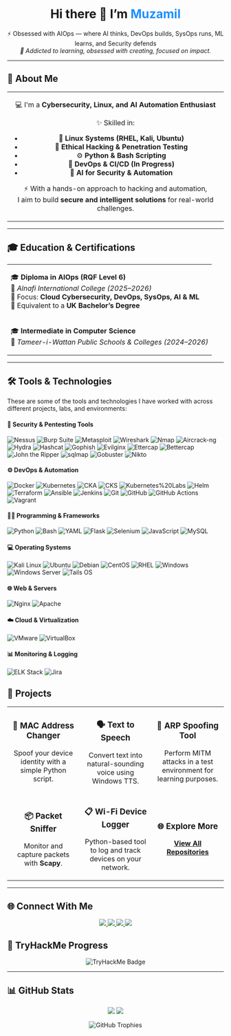 <h1 align="center">Hi there 👋 I’m <span style="color:#1E90FF;">Muzamil</span></h1>

<p align="center">
  ⚡ Obsessed with AIOps — where AI thinks, DevOps builds, SysOps runs, ML learns, and Security defends<br>
  <i>🧠 Addicted to learning, obsessed with creating, focused on impact.</i>
</p>

---

## 🧠 About Me
<div align="center">
  
<table>
<tr>
<td align="center" width="100%">
  
💻 I'm a **Cybersecurity, Linux, and AI Automation Enthusiast**  

✨ Skilled in:  
- 🐧 **Linux Systems (RHEL, Kali, Ubuntu)**  
- 🔐 **Ethical Hacking & Penetration Testing**  
- ⚙️ **Python & Bash Scripting**  
- 🔄 **DevOps & CI/CD (In Progress)**  
- 🤖 **AI for Security & Automation**  

⚡ With a hands-on approach to hacking and automation,  
I aim to build **secure and intelligent solutions** for real-world challenges.  

</td>
</tr>
</table>

</div>

---

## 🎓 Education & Certifications
<div align="center">

<table>
<tr>
<td width="100%">

🎓 **Diploma in AIOps (RQF Level 6)**  
📍 *Alnafi International College (2025–2026)*  
🧠 Focus: **Cloud Cybersecurity, DevOps, SysOps, AI & ML**  
📘 Equivalent to a **UK Bachelor’s Degree**  

</td>
</tr>

<tr>
<td width="100%">

🎓 **Intermediate in Computer Science**  
📍 *Tameer-i-Wattan Public Schools & Colleges (2024–2026)*  

</td>
</tr>
</table>

</div>

---

## 🛠️ Tools & Technologies

These are some of the tools and technologies I have worked with across different projects, labs, and environments:

#### 🔐 Security & Pentesting Tools  
![Nessus](https://img.shields.io/badge/Nessus-009CDE?style=for-the-badge&logo=tenable&logoColor=white)
![Burp Suite](https://img.shields.io/badge/Burp%20Suite-FF6F00?style=for-the-badge&logo=burpsuite&logoColor=white)
![Metasploit](https://img.shields.io/badge/Metasploit-1E90FF?style=for-the-badge&logo=metasploit&logoColor=white)
![Wireshark](https://img.shields.io/badge/Wireshark-1679A7?style=for-the-badge&logo=wireshark&logoColor=white)
![Nmap](https://img.shields.io/badge/Nmap-00457C?style=for-the-badge&logo=nmap&logoColor=white)
![Aircrack-ng](https://img.shields.io/badge/Aircrack--ng-000000?style=for-the-badge&logo=aircrack-ng&logoColor=white)
![Hydra](https://img.shields.io/badge/Hydra-FF0000?style=for-the-badge&logo=hackaday&logoColor=white)
![Hashcat](https://img.shields.io/badge/Hashcat-9B59B6?style=for-the-badge&logo=hashnode&logoColor=white)
![Gophish](https://img.shields.io/badge/Gophish-330F63?style=for-the-badge&logo=ghost&logoColor=white)
![Evilginx](https://img.shields.io/badge/Evilginx-800000?style=for-the-badge&logo=letsencrypt&logoColor=white)
![Ettercap](https://img.shields.io/badge/Ettercap-39477F?style=for-the-badge&logo=etherpad&logoColor=white)
![Bettercap](https://img.shields.io/badge/Bettercap-FF0000?style=for-the-badge&logo=superuser&logoColor=white)
![John the Ripper](https://img.shields.io/badge/John%20the%20Ripper-000000?style=for-the-badge&logo=gnu&logoColor=white)
![sqlmap](https://img.shields.io/badge/sqlmap-F29111?style=for-the-badge&logo=sqlite&logoColor=white)
![Gobuster](https://img.shields.io/badge/Gobuster-2C2C32?style=for-the-badge&logo=gnubash&logoColor=white)
![Nikto](https://img.shields.io/badge/Nikto-FF0000?style=for-the-badge&logo=securityscorecard&logoColor=white)

#### ⚙️ DevOps & Automation  
![Docker](https://img.shields.io/badge/Docker-2496ED?style=for-the-badge&logo=docker&logoColor=white)
![Kubernetes](https://img.shields.io/badge/Kubernetes-326CE5?style=for-the-badge&logo=kubernetes&logoColor=white)
![CKA](https://img.shields.io/badge/CKA%20(Certified%20Kubernetes%20Administrator)-326CE5?style=for-the-badge&logo=kubernetes&logoColor=white)
![CKS](https://img.shields.io/badge/CKS%20(Certified%20Kubernetes%20Security%20Specialist)-326CE5?style=for-the-badge&logo=kubernetes&logoColor=white)
![Kubernetes%20Labs](https://img.shields.io/badge/Kubernetes%20Labs-326CE5?style=for-the-badge&logo=kubernetes&logoColor=white)
![Helm](https://img.shields.io/badge/Helm-0F1689?style=for-the-badge&logo=helm&logoColor=white)
![Terraform](https://img.shields.io/badge/Terraform-7B42BC?style=for-the-badge&logo=terraform&logoColor=white)
![Ansible](https://img.shields.io/badge/Ansible-EE0000?style=for-the-badge&logo=ansible&logoColor=white)
![Jenkins](https://img.shields.io/badge/Jenkins-D24939?style=for-the-badge&logo=jenkins&logoColor=white)
![Git](https://img.shields.io/badge/Git-F05032?style=for-the-badge&logo=git&logoColor=white)
![GitHub](https://img.shields.io/badge/GitHub-181717?style=for-the-badge&logo=github&logoColor=white)
![GitHub Actions](https://img.shields.io/badge/GitHub%20Actions-2088FF?style=for-the-badge&logo=github-actions&logoColor=white)
![Vagrant](https://img.shields.io/badge/Vagrant-1868F2?style=for-the-badge&logo=vagrant&logoColor=white)

#### 👨‍💻 Programming & Frameworks  
![Python](https://img.shields.io/badge/Python-3776AB?style=for-the-badge&logo=python&logoColor=white)
![Bash](https://img.shields.io/badge/Bash-4EAA25?style=for-the-badge&logo=gnubash&logoColor=white)
![YAML](https://img.shields.io/badge/YAML-CB171E?style=for-the-badge&logo=yaml&logoColor=white)
![Flask](https://img.shields.io/badge/Flask-000000?style=for-the-badge&logo=flask&logoColor=white)
![Selenium](https://img.shields.io/badge/Selenium-43B02A?style=for-the-badge&logo=selenium&logoColor=white)
![JavaScript](https://img.shields.io/badge/JavaScript-F7DF1E?style=for-the-badge&logo=javascript&logoColor=black)
![MySQL](https://img.shields.io/badge/MySQL-4479A1?style=for-the-badge&logo=mysql&logoColor=white)

#### 💻 Operating Systems  
![Kali Linux](https://img.shields.io/badge/Kali%20Linux-557C94?style=for-the-badge&logo=kalilinux&logoColor=white)
![Ubuntu](https://img.shields.io/badge/Ubuntu-E95420?style=for-the-badge&logo=ubuntu&logoColor=white)
![Debian](https://img.shields.io/badge/Debian-A81D33?style=for-the-badge&logo=debian&logoColor=white)
![CentOS](https://img.shields.io/badge/CentOS-262577?style=for-the-badge&logo=centos&logoColor=white)
![RHEL](https://img.shields.io/badge/RHEL-EE0000?style=for-the-badge&logo=redhat&logoColor=white)
![Windows](https://img.shields.io/badge/Windows-0078D6?style=for-the-badge&logo=windows&logoColor=white)
![Windows Server](https://img.shields.io/badge/Windows%20Server-0078D6?style=for-the-badge&logo=windows&logoColor=white)
![Tails OS](https://img.shields.io/badge/Tails%20OS-56347C?style=for-the-badge&logo=tails&logoColor=white)

#### 🌐 Web & Servers  
![Nginx](https://img.shields.io/badge/Nginx-009639?style=for-the-badge&logo=nginx&logoColor=white)
![Apache](https://img.shields.io/badge/Apache-D22128?style=for-the-badge&logo=apache&logoColor=white)

#### ☁️ Cloud & Virtualization  
![VMware](https://img.shields.io/badge/VMware-607078?style=for-the-badge&logo=vmware&logoColor=white)
![VirtualBox](https://img.shields.io/badge/VirtualBox-183A61?style=for-the-badge&logo=virtualbox&logoColor=white)

#### 📊 Monitoring & Logging  
![ELK Stack](https://img.shields.io/badge/ELK%20Stack-005571?style=for-the-badge&logo=elasticstack&logoColor=white)
![Jira](https://img.shields.io/badge/Jira-0052CC?style=for-the-badge&logo=jira&logoColor=white)

## 🚧 Projects  

<p align="center">
  <table>
    <tr>
      <td align="center" width="33%">
        <h3>🧥 MAC Address Changer</h3>
        <p>Spoof your device identity with a simple Python script.</p>
      </td>
      <td align="center" width="33%">
        <h3>🗣️ Text to Speech</h3>
        <p>Convert text into natural-sounding voice using Windows TTS.</p>
      </td>
      <td align="center" width="33%">
        <h3>🔄 ARP Spoofing Tool</h3>
        <p>Perform MITM attacks in a test environment for learning purposes.</p>
      </td>
    </tr>
    <tr>
      <td align="center" width="33%">
        <h3>📦 Packet Sniffer</h3>
        <p>Monitor and capture packets with <b>Scapy</b>.</p>
      </td>
      <td align="center" width="33%">
        <h3>📋 Wi-Fi Device Logger</h3>
        <p>Python-based tool to log and track devices on your network.</p>
      </td>
      <td align="center" width="33%">
        <h3>🌐 Explore More</h3>
        <p><a href="https://github.com/muzi5622?tab=repositories"><b>View All Repositories</b></a></p>
      </td>
    </tr>
  </table>
</p>

---

## 🌐 Connect With Me  

<p align="center">
  <a href="https://www.0xmuzamil.tech/">
    <img src="https://img.shields.io/badge/🌐 Portfolio-1E90FF?style=for-the-badge&logo=vercel&logoColor=white"/>
  </a>
  <a href="https://0xmuzamil.dev/">
    <img src="https://img.shields.io/badge/✍️ Blog-FF5722?style=for-the-badge&logo=hashnode&logoColor=white"/>
  </a>
  <a href="https://www.linkedin.com/in/m-muzammal-99m/">
    <img src="https://img.shields.io/badge/💼 LinkedIn-0A66C2?style=for-the-badge&logo=linkedin&logoColor=white"/>
  </a>
  <a href="mailto:muzamil29876@gmail.com">
    <img src="https://img.shields.io/badge/📧 Email-EA4335?style=for-the-badge&logo=gmail&logoColor=white"/>
  </a>
</p>


## 🧠 TryHackMe Progress  
<p align="center">
  <img src="https://tryhackme-badges.s3.amazonaws.com/muzi56.png" alt="TryHackMe Badge"/>
</p>

---

## 📊 GitHub Stats  
<p align="center">
  <img src="https://github-readme-stats.vercel.app/api?username=muzi5622&show_icons=true&theme=tokyonight&hide_title=true&count_private=true" />
  <img src="https://github-readme-stats.vercel.app/api/top-langs/?username=muzi5622&layout=compact&theme=tokyonight" />
</p>

<p align="center">
  <img src="https://github-profile-trophy.vercel.app/?username=muzi5622&theme=tokyonight&no-frame=true&row=1&column=6" alt="GitHub Trophies"/>
</p>


